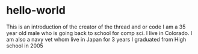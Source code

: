 # hello-world
This is an introduction of the creator of the thread and or code
I am a 35 year old male who is going back to school for comp sci. I live in Colorado.
I am also a navy vet whom live in Japan for 3 years
I graduated from High school in 2005 
